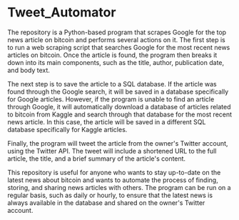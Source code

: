 # Tweet_Automator

The repository is a Python-based program that scrapes Google for the top news article on bitcoin and performs several actions on it. The first step is to run a web scraping script that searches Google for the most recent news articles on bitcoin. Once the article is found, the program then breaks it down into its main components, such as the title, author, publication date, and body text.

The next step is to save the article to a SQL database. If the article was found through the Google search, it will be saved in a database specifically for Google articles. However, if the program is unable to find an article through Google, it will automatically download a database of articles related to bitcoin from Kaggle and search through that database for the most recent news article. In this case, the article will be saved in a different SQL database specifically for Kaggle articles.

Finally, the program will tweet the article from the owner's Twitter account, using the Twitter API. The tweet will include a shortened URL to the full article, the title, and a brief summary of the article's content.

This repository is useful for anyone who wants to stay up-to-date on the latest news about bitcoin and wants to automate the process of finding, storing, and sharing news articles with others. The program can be run on a regular basis, such as daily or hourly, to ensure that the latest news is always available in the database and shared on the owner's Twitter account.